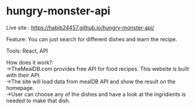 # hungry-monster-api
Live site : https://habib24457.github.io/hungry-monster-api/  

Feature: You can just search for different dishes and learn the recipe. 

Tools: React, API  


How does it work?:  
->TheMealDB.com provides free API for food recipes. This website is built with their API.  
->The site will load data from mealDB API and show the result on the homepage.  
->User can choose any of the dishes and have a look at the ingridients is needed to make that dish.  

